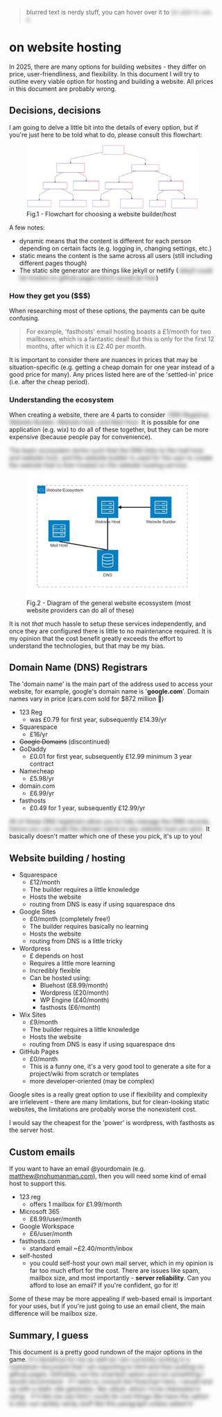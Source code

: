 
> blurred text is nerdy stuff, you can hover over it to <span class='nerdy'>be able to see it</span>
# on website hosting
In 2025, there are many options for building websites - they differ on price, user-friendliness, and flexibility. In this document I will try to outline every viable option for hosting and building a website. All prices in this document are probably wrong.

## Decisions, decisions
I am going to delve a little bit into the details of every option, but if you're just here to be told what to do, please consult this flowchart:

<figure>
  <img src='flowchart.svg'>
  <figcaption>Fig.1 - Flowchart for choosing a website builder/host</figcaption>
</figure>

A few notes:
- dynamic means that the content is different for each person depending on certain facts (e.g. logging in, changing settings, etc.)
- static means the content is the same across all users (still including different pages though)
- The static site generator are things like jekyll or netlify (<span class='nerdy'>Jekyll could be hosted on github pages which would be free</span>)


### How they get you ($$$)
When researching most of these options, the payments can be quite confusing.

> For example, 'fasthosts' email hosting boasts a £1/month for two mailboxes, which is a fantastic deal! But this is only for the first 12 months, after which it is £2.40 per month.

It is important to consider there are nuances in prices that may be situation-specific (e.g. getting a cheap domain for one year instead of a good price for many). Any prices listed here are of the 'settled-in' price (i.e. after the cheap period).

### Understanding the ecosystem
When creating a website, there are 4 parts to consider<span class='nerdy'>: DNS Registrar, Website Builder, Website Host, and Mail Host.</span> It is possible for one application (e.g. wix) to do all of these together, but they can be more expensive (because people pay for convenience).


<!-- 
architecture-beta
    group api(cloud)[API]

    service dns(database)[DNS] in api
    service website_builder(server)[Website Builder] in api
    service website_host(server)[Website Host] in api
    service mail_host(server)[Mail Host] in api
    
    dns:T -- B:mail_host
    dns:T -- B:website_host
    website_builder:L --\> R:website_host
-->

<span class='nerdy'>The basic ecosystem works such that the DNS links to the mail host and website host, and the website builder is used for the user to create the website that is then hosted on the website hosting service:

<figure>
  <img src='website-ecosystem.png'>
  <figcaption>Fig.2 - Diagram of the general website ecossystem (most website providers can do all of these)</figcaption>
</figure>

It is not *that* much hassle to setup these services independently, and once they are configured there is little to no maintenance required. It is my opinion that the cost benefit greatly exceeds the effort to understand the technologies, but that may be my bias.</span>

## Domain Name (DNS) Registrars
The 'domain name' is the main part of the address used to access your website, for example, google's domain name is '**google.com**'. Domain names vary in price (cars.com sold for $872 million 🤯)

- 123 Reg
    - was £0.79 for first year, subsequently £14.39/yr
- Squarespace
    - £16/yr
- ~~Google Domains~~ (discontinued)
- GoDaddy
    - £0.01 for first year, subsequently £12.99 minimum 3 year contract
- Namecheap
    - £5.98/yr
- domain.com
    - £6.99/yr
- fasthosts
    - £0.49 for 1 year, subsequently £12.99/yr

<span class='nerdy'>All of these DNS registrars allow you to fully manage the DNS records, hence you can route the domain name to any website host you pick.</span> It basically doesn't matter which one of these you pick, it's up to you!

## Website building / hosting

- Squarespace
    - £12/month
    - The builder requires a little knowledge
    - Hosts the website
    - routing from DNS is easy if using squarespace dns
- Google Sites
    - £0/month (completely free!)
    - The builder requires basically no learning
    - Hosts the website
    - routing from DNS is a little tricky
- Wordpress
    - £ depends on host
    - Requires a little more learning
    - Incredibly flexible
    - Can be hosted using:
        - Bluehost (£8.99/month)
        - Wordpress (£20/month)
        - WP Engine (£40/month)
        - fasthosts (£6/month)
- Wix Sites
    - £9/month
    - The builder requires a little knowledge
    - Hosts the website
    - routing from DNS is easy if using squarespace dns
- GitHub Pages
    - £0/month
    - This is a funny one, it's a very good tool to generate a site for a project/wiki from scratch or templates
    - more developer-oriented (may be complex)

Google sites is a really great option to use if flexibility and complexity are irrlelevent - there are many limitations, but for clean-looking static websites, the limitations are probably worse the nonexistent cost.

I would say the cheapest for the 'power' is wordpress, with fasthosts as the server host.

## Custom emails
If you want to have an email @yourdomain (e.g. matthew@nohumanman.com), then you will need some kind of email host to support this.

- 123 reg
    - offers 1 mailbox for £1.99/month
- Microsoft 365
    - £6.99/user/month
- Google Workspace
    - £6/user/month
- fasthosts.com
    - standard email ~£2.40/month/inbox
- self-hosted
    - you could self-host your own mail server, which in my opinion is far too much effort for the cost. There are issues like spam, mailbox size, and most importantly - **server reliability**. Can you afford to lose an email? If you're confident, go for it!

Some of these may be more appealing if web-based email is important for your uses, but if you're just going to use an email client, the main difference will be mailbox size.

## Summary, I guess
This document is a pretty good rundown of the major options in the game. <span class='nerdy'>It's benefical for me as well as I am currently writing in a markdown document that I am exporting to html and then putting on github pages. Definitely not the smartest option and not something I would recommend - if I were to consult the flowchart here, I would end up with a static site generator, like Jekyll, which I'd be interested in using - if it lets me use html I could do cool things like have the option to blur out rambly nerdy stuff like this paragraph unless asked 🤓 </span>


<style>
    body{
        margin-left: 20%;
        margin-right: 20%;
    }
    /* get rid of margins on teensy screens*/
	@media (max-width: 650px) {
		body {
			margin-left: 0;
			margin-right: 0;
		}
	}
    .nerdy{
        filter: blur(4px);
    }
    .nerdy:hover{
        filter: none;
    }
    @media print {
        /* Get rid of blurred text when printing */
        .nerdy{
            filter: none
        }
        /* Get rid of margins */
		body {
			margin-left: 0;
			margin-right: 0;
		}
    }
</style>
